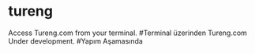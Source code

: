 # tureng
Access Tureng.com from your terminal.   #Terminal üzerinden Tureng.com
Under development.                      #Yapım Aşamasında
